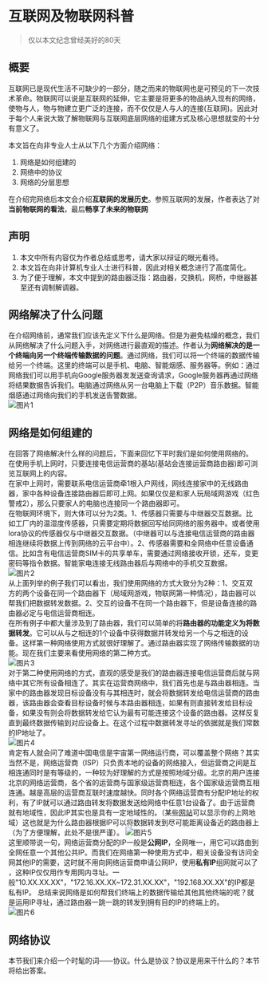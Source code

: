 # 互联网及物联网科普

>仅以本文纪念曾经美好的80天

## 概要
互联网已是现代生活不可缺少的一部分，随之而来的物联网也是可预见的下一次技术革命。物联网可以说是互联网的延伸，它主要是将更多的物品纳入现有的网络，使物与人，物与物建立更广泛的连接，而不仅仅是人与人的连接(互联网)。因此对于每个人来说大致了解物联网与互联网底层网络的组建方式及核心思想就变的十分有意义了。  

本文旨在向非专业人士从以下几个方面介绍网络：  
1. 网络是如何组建的
2. 网络中的协议
3. 网络的分层思想


在介绍完网络后本文会介绍**互联网的发展历史**。参照互联网的发展，作者表达了对**当前物联网的看法**，最后**畅享了未来的物联网**

## 声明
1. 本文中所有内容仅为作者总结或思考，请大家以辩证的眼光看待。
2. 本文旨在向非计算机专业人士进行科普，因此对相关概念进行了高度简化。
3. 为了便于理解，本文中提到的路由器泛指：路由器，交换机，网桥，中继器甚至还有调制解调器。

## 网络解决了什么问题
在介绍网络前，通常我们应该先定义下什么是网络。但是为避免枯燥的概念，我们从网络解决了什么问题入手，对网络进行最直观的描述。作者认为**网络解决的是一个终端向另一个终端传输数据的问题**。通过网络，我们可以将一个终端的数据传输给另一个终端。这里的终端可以是手机、电脑、智能烟感、服务器等。例如：通过网络我们可以用手机向Google服务器发发送查询请求，Google服务器再通过网络将结果数据告诉我们。电脑通过网络从另一台电脑上下载（P2P）音乐数据。智能烟感通过网络向我们的手机发送告警数据。  
![图片1]("")

## 网络是如何组建的
在回答了网络解决什么样的问题后，下面来回忆下平时我们是如何使用网络的。  
在使用手机上网时，只要连接电信运营商的基站(基站会连接运营商路由器)即可浏览互联网上的内容。  
在家中上网时，需要联系电信运营商牵1根入户网线，网线连接家中的无线路由器，家中各种设备连接路由器后即可上网。如果仅仅是和家人玩局域网游戏（红色警戒2），那么只要家人的电脑也连接同一个路由器即可。  
在物联网环境下，则大体可以分为2类。1、传感器只需要与中继器交互数据。比如工厂内的温湿度传感器，只需要定期将数据回写给同网络的服务器中。或者使用lora协议的传感器仅与中继器交互数据。（中继器可以与连接电信运营商的路由器相连继续将数据上传到网络的云平台中）。2、传感器需要和全网络中任意设备通信。比如含有电信运营商SIM卡的共享单车，需要通过网络接收开锁，还车，变更密码等指令数据。智能家电连接无线路由器后与网络中的手机交互数据。  
![图片2]("")  
从上面列举的例子我们可以看出，我们使用网络的方式大致分为2种：1、交互双方的两个设备在同一个路由器下（局域网游戏，物联网第一种情况），路由器可以帮我们把数据转发数据。2、交互的设备不在同一个路由器下，但是设备连接的路由器必定与电信运营商相连。  
在所有例子中都大量涉及到了路由器，我们可以简单的将**路由器的功能定义为将数据转发**。它可以从与之相连的1个设备中获得数据并转发给另一个与之相连的设备。这样第一种网络使用方式就很好理解了。通过路由器实现了网络传输数据的功能。现在我们主要来看使用网络的第二种方式。  
![图片3]("")  
对于第二种使用网络的方式，直观的感受是我们的路由器连接电信运营商后就与网络中其它所有设备相连了。其实在运营商网络中，我们首先也是与路由器相连。当家中的路由器发现目标设备没有与其相连时，就会将数据转发给电信运营商的路由器，该路由器会查看目标设备时候与本路由器相连，如果有则直接转发给目标设备，如果没有则会将数据转发给它认为最有可能连接这个设备的路由器。这样反复直到最终数据传输到对应设备上。在这个过程中数据转发寻址的依据就是我们常数的IP地址了。  
![图片4]("")  
肯定有人就会问了难道中国电信是宇宙第一网络运行商，可以覆盖整个网络？其实当然不是，网络运营商（ISP）只负责本地的设备的网络接入，但运营商之间是互相连通同时是有等级的，一种较为好理解的方式是按照地域分级。北京的用户连接北京的网络运营商，各个省的运营商与国家级运营商相连，各个国家级运营商互相连通。越是高层的运营商互联时速度越快。同时各个网络运营商有分配IP地址的权利，有了IP就可以通过路由转发将数据发送给网络中任意1台设备了。由于运营商就有地域性，因此IP其实也是具有一定地域性的。（某些[网站]("https://www.ip138.com/")可以显示你的上网地域）这也就是为什么路由器根据IP可以将数据转发到尽可能距离设备近的路由器上（为了方便理解，此处不是很严谨）。  
![图片5]("")  
这里顺带说一句，网络运营商分配的IP一般是**公网IP**，全网唯一，用它可以路由到全网任意一个其他公共IP。而我们在网络第一种使用方式中，相关设备没有访问全网其他IP的需要，这时就不用向网络运营商申请公网IP，使用**私有IP**组网就可以了 ，这种IP仅仅用作专用网内寻址。一般"10.XX.XX.XX"，"172.16.XX.XX~172.31.XX.XX"，"192.168.XX.XX"的IP都是私有IP。
总结来说网络是如何帮我们终端上的数据传输给其他其他终端的呢？就是运用IP寻址，通过路由器一跳一跳的转发到拥有目的IP的终端上的。  
![图片6]("")  

## 网络协议
本节我们来介绍一个时髦的词——协议。什么是协议？协议是用来干什么的？本节将给出答案。  

